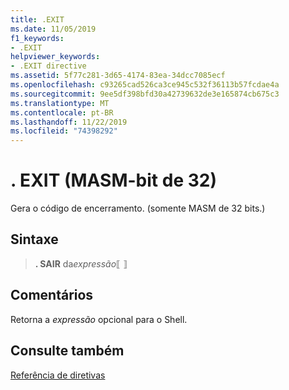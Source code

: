 ```yaml
---
title: .EXIT
ms.date: 11/05/2019
f1_keywords:
- .EXIT
helpviewer_keywords:
- .EXIT directive
ms.assetid: 5f77c281-3d65-4174-83ea-34dcc7085ecf
ms.openlocfilehash: c93265cad526ca3ce945c532f36113b57fcdae4a
ms.sourcegitcommit: 9ee5df398bfd30a42739632de3e165874cb675c3
ms.translationtype: MT
ms.contentlocale: pt-BR
ms.lasthandoff: 11/22/2019
ms.locfileid: "74398292"
---
```

# <a name="exit-32-bit-masm"></a>. EXIT (MASM-bit de 32)

Gera o código de encerramento. (somente MASM de 32 bits.)

## <a name="syntax"></a>Sintaxe

> **. SAIR** da*expressão*⟦ ⟧

## <a name="remarks"></a>Comentários

Retorna a *expressão* opcional para o Shell.

## <a name="see-also"></a>Consulte também

[Referência de diretivas](directives-reference.md)
